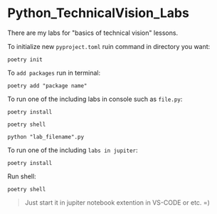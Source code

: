 # Python_TechnicalVision_Labs

There are my labs for "basics of technical vision" lessons.

To initialize new `pyproject.toml` ruin command in directory you want:

```
poetry init
```

To `add packages` run in terminal:

```
poetry add "package name"
```

To run one of the including labs in console such as `file.py`:

```
poetry install
```

```
poetry shell
```

```
python "lab_filename".py
```

To run one of the including `labs in jupiter`:

```
poetry install
```

Run shell:

```
poetry shell
```

> Just start it in jupiter notebook extention in VS-CODE or etc. =)
